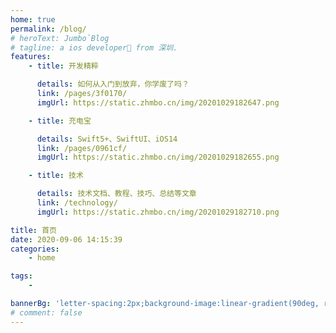 ```yaml
---
home: true
permalink: /blog/
# heroText: Jumbo`Blog
# tagline: a ios developer🚀 from 深圳.
features:
    - title: 开发精粹

      details: 如何从入门到放弃，你学废了吗？
      link: /pages/3f0170/
      imgUrl: https://static.zhmbo.cn/img/20201029182647.png

    - title: 充电宝

      details: Swift5+、SwiftUI、iOS14
      link: /pages/0961cf/
      imgUrl: https://static.zhmbo.cn/img/20201029182655.png

    - title: 技术

      details: 技术文档、教程、技巧、总结等文章
      link: /technology/
      imgUrl: https://static.zhmbo.cn/img/20201029182710.png

title: 首页
date: 2020-09-06 14:15:39
categories:
    - home

tags:
    -

bannerBg: 'letter-spacing:2px;background-image:linear-gradient(90deg, rgba(50, 0, 0, 0.05) 3%, rgba(0, 0, 0, 0) 3%), linear-gradient(360deg, rgba(50, 0, 0, 0.05) 3%, rgba(0, 0, 0, 0) 3%);background-size:20px 20px;background-position:center center;' # auto => 网格纹背景(有bodyBgImg时无背景)，默认 | none => 无 | '大图地址' | background: 自定义背景样式       提示：如发现文本颜色不适应你的背景时可以到palette.styl修改$bannerTextColor变量
# comment: false
---
```

